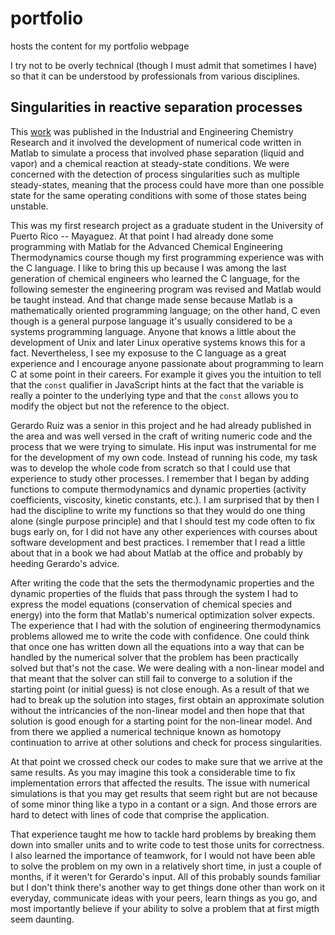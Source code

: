 # portfolio
hosts the content for my portfolio webpage

I try not to be overly technical (though I must admit that sometimes I have) so that it
can be understood by professionals from various disciplines.

## Singularities in reactive separation processes

This [work](https://doi.org/10.1021/ie0716159) was published in the Industrial and
Engineering Chemistry Research and it involved the development of numerical code
written in Matlab to simulate a process that involved phase separation (liquid and vapor)
and a chemical reaction at steady-state conditions. We were concerned with the detection
of process singularities such as multiple steady-states, meaning that the process could
have more than one possible state for the same operating conditions with some of those
states being unstable.

This was my first research project as a graduate student in the University of Puerto
Rico -- Mayaguez. At that point I had already done some programming with Matlab for
the Advanced Chemical Engineering Thermodynamics course though my first programming
experience was with the C language. I like to bring this up because I was among the last
generation of chemical engineers who learned the C language, for the following semester
the engineering program was revised and Matlab would be taught instead. And that
change made sense because Matlab is a mathematically oriented programming language;
on the other hand, C even though is a general purpose language it's usually considered
to be a systems programming language. Anyone that knows a little about the development
of Unix and later Linux operative systems knows this for a fact. Nevertheless, I see
my exposuse to the C language as a great experience and I encourage anyone passionate
about programming to learn C at some point in their careers. For example it gives you
the intuition to tell that the `const` qualifier in JavaScript hints at the fact that
the variable is really a pointer to the underlying type and that the `const` allows
you to modify the object but not the reference to the object.

Gerardo Ruiz was a senior in this project and he had already published in the area
and was well versed in the craft of writing numeric code and the process that we were
trying to simulate. His input was instrumental for me for the development of my own code.
Instead of running his code, my task was to develop the whole code from scratch so that
I could use that experience to study other processes. I remember that I began by adding
functions to compute thermodynamics and dynamic properties (activity coefficients,
viscosity, kinetic constants, etc.). I am surprised that by then I had the discipline to
write my functions so that they would do one thing alone (single purpose principle) and
that I should test my code often to fix bugs early on, for I did not have any other
experiences with courses about software development and best practices. I remember
that I read a little about that in a book we had about Matlab at the office and probably
by heeding Gerardo's advice.

After writing the code that the sets the thermodynamic properties and the dynamic
properties of the fluids that pass through the system I had to express the model
equations (conservation of chemical species and energy) into the form that Matlab's
numerical optimization solver expects. The experience that I had with the solution of
engineering thermodynamics problems allowed me to write the code with confidence. One
could think that once one has written down all the equations into a way that can be
handled by the numerical solver that the problem has been practically solved but that's
not the case. We were dealing with a non-linear model and that meant that the solver
can still fail to converge to a solution if the starting point (or initial guess) is
not close enough. As a result of that we had to break up the solution into stages,
first obtain an approximate solution without the intricancies of the non-linear model and
then hope that that solution is good enough for a starting point for the non-linear
model. And from there we applied a numerical technique known as homotopy continuation
to arrive at other solutions and check for process singularities.

At that point we crossed check our codes to make sure that we arrive at the same results.
As you may imagine this took a considerable time to fix implementation errors that
affected the results. The issue with numerical simulations is that you may get results
that seem right but are not because of some minor thing like a typo in a contant or
a sign. And those errors are hard to detect with lines of code that comprise the
application.

That experience taught me how to tackle hard problems by breaking them down into smaller
units and to write code to test those units for correctness. I also learned the
importance of teamwork, for I would not have been able to solve the problem on my own
in a relatively short time, in just a couple of months, if it weren't for Gerardo's
input. All of this probably sounds familiar but I don't think there's another way to
get things done other than work on it everyday, communicate ideas with your peers,
learn things as you go, and most importantly believe if your ability to solve a
problem that at first migth seem daunting.
